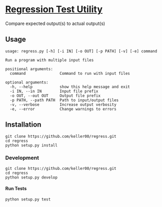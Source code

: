 # [Regression Test Utility](https://en.wikipedia.org/wiki/Regression_testing "Regression Testing")
Compare expected output(s) to actual output(s)

## Usage
```
usage: regress.py [-h] [-i IN] [-o OUT] [-p PATH] [-v] [-e] command

Run a program with multiple input files

positional arguments:
  command               Command to run with input files

optional arguments:
  -h, --help            show this help message and exit
  -i IN, --in IN        Input file prefix
  -o OUT, --out OUT     Output file prefix
  -p PATH, --path PATH  Path to input/output files
  -v, --verbose         Increase output verbosity
  -e, --error           Change warnings to errors

```

## Installation
```
git clone https://github.com/keller00/regress.git
cd regress
python setup.py install
```

### Development
```
git clone https://github.com/keller00/regress.git
cd regress
python setup.py develop
```

#### Run Tests
```
python setup.py test
```


